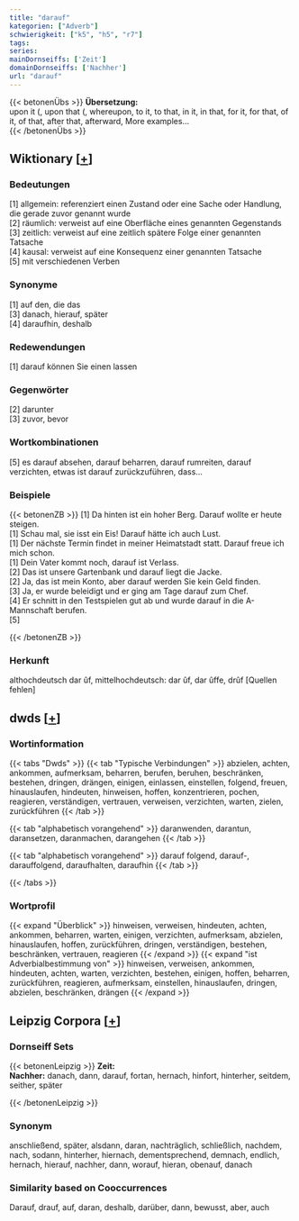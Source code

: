 ```yaml
---
title: "darauf"
kategorien: ["Adverb"]
schwierigkeit: ["k5", "h5", "r7"]
tags:
series:
mainDornseiffs: ['Zeit']
domainDornseiffs: ['Nachher']
url: "darauf"
---
```


{{< betonenÜbs >}}
**Übersetzung:**  
upon it (, upon that (, whereupon, to it, to that, in it, in that, for it, for that, of it, of that, after that, afterward, More examples...  
{{< /betonenÜbs >}}

## Wiktionary [[+](https://de.wiktionary.org/wiki/darauf)]

### Bedeutungen
[1] allgemein: referenziert einen Zustand oder eine Sache oder Handlung, die gerade zuvor genannt wurde  
[2] räumlich: verweist auf eine Oberfläche eines genannten Gegenstands  
[3] zeitlich: verweist auf eine zeitlich spätere Folge einer genannten Tatsache  
[4] kausal: verweist auf eine Konsequenz einer genannten Tatsache  
[5] mit verschiedenen Verben  

### Synonyme
[1] auf den, die das  
[3] danach, hierauf, später  
[4] daraufhin, deshalb  

### Redewendungen
[1] darauf können Sie einen lassen  

### Gegenwörter
[2] darunter  
[3] zuvor, bevor  

### Wortkombinationen
[5] es darauf absehen, darauf beharren, darauf rumreiten, darauf verzichten, etwas ist darauf zurückzuführen, dass…  

### Beispiele
{{< betonenZB >}}
[1] Da hinten ist ein hoher Berg. Darauf wollte er heute steigen.  
[1] Schau mal, sie isst ein Eis! Darauf hätte ich auch Lust.  
[1] Der nächste Termin findet in meiner Heimatstadt statt. Darauf freue ich mich schon.  
[1] Dein Vater kommt noch, darauf ist Verlass.  
[2] Das ist unsere Gartenbank und darauf liegt die Jacke.  
[2] Ja, das ist mein Konto, aber darauf werden Sie kein Geld finden.  
[3] Ja, er wurde beleidigt und er ging am Tage darauf zum Chef.  
[4] Er schnitt in den Testspielen gut ab und wurde darauf in die A-Mannschaft berufen.  
[5]  

{{< /betonenZB >}}
### Herkunft
althochdeutsch dar ûf, mittelhochdeutsch: dar ûf, dar ûffe, drûf [Quellen fehlen]  



## dwds [[+](https://www.dwds.de/wb/darauf)]

### Wortinformation
{{< tabs "Dwds" >}}
{{< tab "Typische Verbindungen" >}}
abzielen, achten, ankommen, aufmerksam, beharren, berufen, beruhen, beschränken, bestehen, dringen, drängen, einigen, einlassen, einstellen, folgend, freuen, hinauslaufen, hindeuten, hinweisen, hoffen, konzentrieren, pochen, reagieren, verständigen, vertrauen, verweisen, verzichten, warten, zielen, zurückführen
{{< /tab >}}

{{< tab "alphabetisch vorangehend" >}}
daranwenden, darantun, daransetzen, daranmachen, darangehen
{{< /tab >}}

{{< tab "alphabetisch vorangehend" >}}
darauf folgend, darauf-, darauffolgend, daraufhalten, daraufhin
{{< /tab >}}

{{< /tabs >}}

### Wortprofil
{{< expand "Überblick" >}} hinweisen, verweisen, hindeuten, achten, ankommen, beharren, warten, einigen, verzichten, aufmerksam, abzielen, hinauslaufen, hoffen, zurückführen, dringen, verständigen, bestehen, beschränken, vertrauen, reagieren {{< /expand >}}
{{< expand "ist Adverbialbestimmung von" >}} hinweisen, verweisen, ankommen, hindeuten, achten, warten, verzichten, bestehen, einigen, hoffen, beharren, zurückführen, reagieren, aufmerksam, einstellen, hinauslaufen, dringen, abzielen, beschränken, drängen {{< /expand >}}

## Leipzig Corpora [[+](https://corpora.uni-leipzig.de/en/res?word=darauf&corpusId=deu_newscrawl-public_2018)]

### Dornseiff Sets
{{< betonenLeipzig >}}
**Zeit:**  
**Nachher:** danach, dann, darauf, fortan, hernach, hinfort, hinterher, seitdem, seither, später  

{{< /betonenLeipzig >}}

### Synonym
anschließend, später, alsdann, daran, nachträglich, schließlich, nachdem, nach, sodann, hinterher, hiernach, dementsprechend, demnach, endlich, hernach, hierauf, nachher, dann, worauf, hieran, obenauf, danach


### Similarity based on Cooccurrences
Darauf, drauf, auf, daran, deshalb, darüber, dann, bewusst, aber, auch

